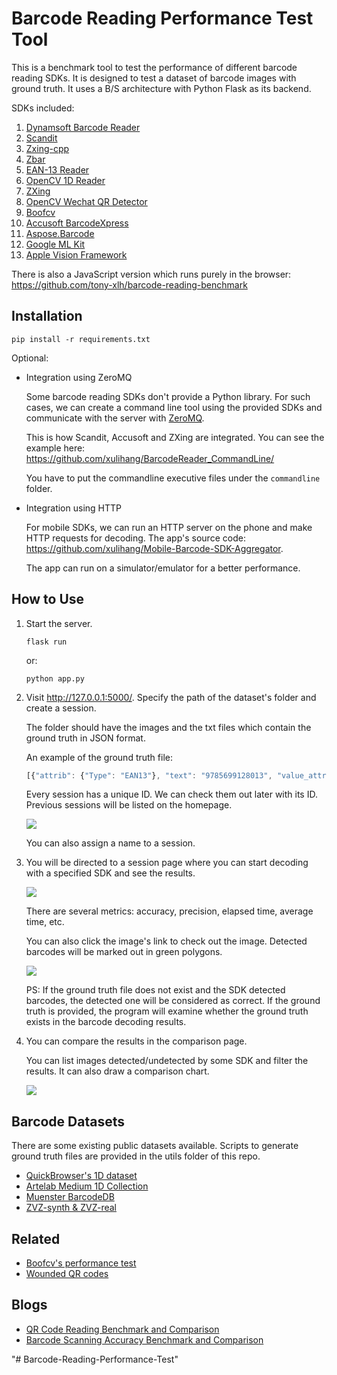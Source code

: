 # Barcode Reading Performance Test Tool

This is a benchmark tool to test the performance of different barcode reading SDKs. It is designed to test a dataset of barcode images with ground truth. It uses a B/S architecture with Python Flask as its backend.

SDKs included:

1. [Dynamsoft Barcode Reader](https://www.dynamsoft.com/barcode-reader/overview/)
2. [Scandit](https://docs.scandit.com/stable/windows/html/2aca5da4-6f94-43a0-9817-5f413d16f100.htm)
3. [Zxing-cpp](https://github.com/nu-book/zxing-cpp)
4. [Zbar](https://github.com/NaturalHistoryMuseum/pyzbar/)
5. [EAN-13 Reader](https://github.com/xulihang/EAN13_Reader)
6. [OpenCV 1D Reader](https://github.com/opencv/opencv_contrib/tree/master/modules/barcode)
7. [ZXing](https://github.com/zxing/zxing/)
8. [OpenCV Wechat QR Detector](https://github.com/opencv/opencv_contrib/tree/master/modules/wechat_qrcode)
9. [Boofcv](https://boofcv.org/)
10. [Accusoft BarcodeXpress](https://www.accusoft.com/products/barcode-xpress-collection/barcode-xpress/)
11. [Aspose.Barcode](https://downloads.aspose.com/barcode/python)
12. [Google ML Kit](https://developers.google.com/ml-kit/)
13. [Apple Vision Framework](https://developer.apple.com/documentation/vision)

There is also a JavaScript version which runs purely in the browser: <https://github.com/tony-xlh/barcode-reading-benchmark>

## Installation

```
pip install -r requirements.txt
```

Optional: 

* Integration using ZeroMQ

    Some barcode reading SDKs don't provide a Python library. For such cases, we can create a command line tool using the provided SDKs and communicate with the server with [ZeroMQ](https://zeromq.org/).

    This is how Scandit, Accusoft and ZXing are integrated. You can see the example here: <https://github.com/xulihang/BarcodeReader_CommandLine/>

    You have to put the commandline executive files under the `commandline` folder.

* Integration using HTTP

    For mobile SDKs, we can run an HTTP server on the phone and make HTTP requests for decoding. The app's source code: <https://github.com/xulihang/Mobile-Barcode-SDK-Aggregator>.
    
    The app can run on a simulator/emulator for a better performance.


## How to Use

1. Start the server.

    ```
    flask run
    ```

    or:

    ```
    python app.py
    ```

2. Visit <http://127.0.0.1:5000/>. Specify the path of the dataset's folder and create a session.

   The folder should have the images and the txt files which contain the ground truth in JSON format.
   
   An example of the ground truth file:
   
   ```js
   [{"attrib": {"Type": "EAN13"}, "text": "9785699128013", "value_attrib": {}}]
   ```
   
   Every session has a unique ID. We can check them out later with its ID. Previous sessions will be listed on the homepage.
   
   ![](https://raw.githubusercontent.com/xulihang/Barcode-Reading-Performance-Test/main/imgs/homepage.jpg)
   
   You can also assign a name to a session.

3. You will be directed to a session page where you can start decoding with a specified SDK and see the results.

    ![](https://raw.githubusercontent.com/xulihang/Barcode-Reading-Performance-Test/main/imgs/sessionpage.jpg)
    
    There are several metrics: accuracy, precision, elapsed time, average time, etc.
    
    You can also click the image's link to check out the image. Detected barcodes will be marked out in green polygons.

    ![](https://raw.githubusercontent.com/xulihang/Barcode-Reading-Performance-Test/main/imgs/reader.jpg)
    
    PS: If the ground truth file does not exist and the SDK detected barcodes, the detected one will be considered as correct. If the ground truth is provided, the program will examine whether the ground truth exists in the barcode decoding results.


4. You can compare the results in the comparison page.

   You can list images detected/undetected by some SDK and filter the results. It can also draw a comparison chart.
   
   ![](https://raw.githubusercontent.com/xulihang/Barcode-Reading-Performance-Test/main/imgs/comparisonpage.jpg)
   
   
## Barcode Datasets

There are some existing public datasets available. Scripts to generate ground truth files are provided in the utils folder of this repo.

* [QuickBrowser's 1D dataset](https://www.resl.kaist.ac.kr/doc/datasets)
* [Artelab Medium 1D Collection](http://artelab.dista.uninsubria.it/downloads/datasets/barcode/medium_barcode_1d/medium_barcode_1d.html)
* [Muenster BarcodeDB](https://www.uni-muenster.de/PRIA/en/forschung/index.shtml)
* [ZVZ-synth & ZVZ-real](https://github.com/abbyy/barcode_detection_benchmark)

## Related

* [Boofcv's performance test](https://boofcv.org/index.php?title=Performance:QrCode)
* [Wounded QR codes](https://www.datagenetics.com/blog/november12013/index.html)

## Blogs

* [QR Code Reading Benchmark and Comparison](https://www.dynamsoft.com/codepool/qr-code-reading-benchmark-and-comparison.html)
* [Barcode Scanning Accuracy Benchmark and Comparison](https://www.dynamsoft.com/blog/insights/barcode-scanning-accuracy-benchmark-and-comparison/)

"# Barcode-Reading-Performance-Test" 
